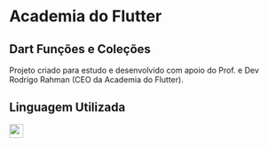 # Academia do Flutter
## Dart Funções e Coleções

Projeto criado para estudo e desenvolvido com apoio do Prof. e Dev Rodrigo Rahman (CEO da Academia do Flutter).

## Linguagem Utilizada
<div>
    <img height=25 src="https://img.shields.io/badge/dart-1a1b27?style=for-the-badge&logo=dart&logoColor=55a2dd">
</div>

